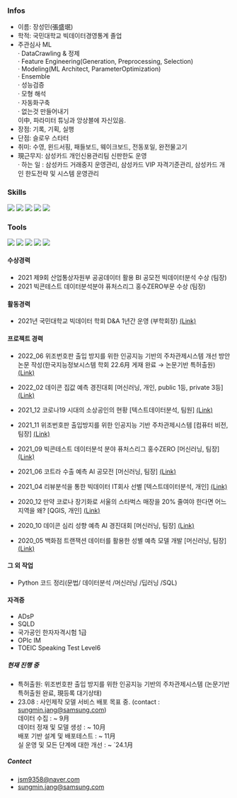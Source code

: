 
### Infos
  - 이름: 장성민(張盛珉)
  - 학적: 국민대학교 빅데이터경영통계 졸업
  - 주관심사 ML<br/>
   · DataCrawling & 정제<br/>
   · Feature Engineering(Generation, Preprocessing, Selection)<br/>
   · Modeling(ML Architect, ParameterOptimization)<br/>
   · Ensemble<br/>
   · 성능검증<br/>
   · 모형 해석<br/>
   · 자동화구축<br/>
   · 없는것 만들어내기<br/>
     이中, 파라미터 튜닝과 앙상블에 자신있음.<br/>
  - 장점: 기록, 기획, 실행
  - 단점: 슬로우 스타터
  - 취미: 수영, 윈드서핑, 패들보드, 웨이크보드, 전동포일, 완전물고기  
  - 現근무지: 삼성카드 개인신용관리팀 신판한도 운영  
   · 하는 일 : 삼성카드 거래중지 운영관리, 삼성카드 VIP 자격기준관리, 삼성카드 개인 한도전략 및 시스템 운영관리


### Skills
 <img src="https://img.shields.io/badge/python-3776AB?&logo=Python&logoColor=ffffff"/> <img src="https://img.shields.io/badge/PyTorch-EE4C2C?&logo=PyTorch&logoColor=ffffff"/> <img src="https://img.shields.io/badge/ScikitLearn-F7931E?&logo=scikit-learn&logoColor=ffffff"/> <img src="https://img.shields.io/badge/Pandas-150458?&logo=pandas&logoColor=ffffff"/> <img src="https://img.shields.io/badge/Numpy-013243?&logo=NumPy&logoColor=ffffff"/>



### Tools
<img src="https://img.shields.io/badge/Jupyter-F37626?&logo=Jupyter&logoColor=ffffff"/> <img src="https://img.shields.io/badge/GitHub-181717?&logo=GitHub&logoColor=ffffff"/> <img src="https://img.shields.io/badge/Atom-66595C?&logo=Atom&logoColor=ffffff"/> <img src="https://img.shields.io/badge/Slack-4A154B?&logo=Slack&logoColor=ffffff"/> <img src="https://img.shields.io/badge/Notion-000000?}&logo=Notion&logoColor=ffffff"/>


#### **수상경력**
 - 2021 제9회 산업통상자원부 공공데이터 활용 BI 공모전 빅데이터분석 수상 (팀장)
 - 2021 빅콘테스트 데이터분석분야 퓨처스리그 홍수ZERO부문 수상 (팀장)


#### **활동경력**
 - 2021년 국민대학교 빅데이터 학회 D&A 1년간 운영 (부학회장) [(Link)](https://github.com/JsmRecordSpace/2021-D-A-of-Kookmin-University-s-Big-Data-Society)
   

#### **프로젝트 경력**
 - 2022_06 위조번호판 출입 방지를 위한 인공지능 기반의 주차관제시스템 개선 방안 논문 작성(한국지능정보시스템 학회 22.6月 게재 완료 → 논문기반 특허출원)[(Link)](http://www.koreascience.or.kr/article/JAKO202219559295354.pdf)
 - 2022_02 데이콘 집값 예측 경진대회 [머신러닝, 개인, public 1등, private 3등] [(Link)](https://github.com/JsmRecordSpace/2022_02-Dacon-housing-price-prediction-contest)
 - 2021_12 코로나19 시대의 소상공인의 현황 [텍스트데이터분석, 팀원] [(Link)](https://github.com/JsmRecordSpace/2021_12-Big-Data-Capstone-Project---Current-status-of-small-business-owners-in-the-COVID-19-era)
 - 2021_11 위조번호판 출입방지를 위한 인공지능 기반 주차관제시스템 [컴퓨터 비전, 팀장] [(Link)](https://github.com/JsmRecordSpace/2021_11-Forged-license-plate-enter-prevention-parking-control-system)
 - 2021_09 빅콘테스트 데이터분석 분야 퓨처스리그 홍수ZERO [머신러닝, 팀장] [(Link)](https://github.com/JsmRecordSpace/2021_09-BigContest-Bigdata-Analysis-League)
 - 2021_06 코트라 수출 예측 AI 공모전 [머신러닝, 팀장] [(Link)](https://github.com/JsmRecordSpace/2021_06-AI-competition-to-predict-exports-of-KOTRA)   
 - 2021_04 리뷰분석을 통한 빅데이터 IT회사 선별 [텍스트데이터분석, 개인] [(Link)](https://github.com/JsmRecordSpace/2021_04-Text-Data-Analysis-Project)
   
 - 2020_12 만약 코로나 장기화로 서울의 스타벅스 매장을 20% 줄여야 한다면 어느 지역을 왜? [QGIS, 개인] [(Link)](https://github.com/JsmRecordSpace/2020_12-Spatial-Big-Data-Analysis-Project)
 - 2020_10 데이콘 심리 성향 예측 AI 경진대회 [머신러닝, 팀장] [(Link)](https://github.com/JsmRecordSpace/2020_10-Dacon-Psychological-propensity-prediction-AI-contest)
 - 2020_05 백화점 트랜잭션 데이터를 활용한 성별 예측 모델 개발 [머신러닝, 팀장] [(Link)](https://github.com/JsmRecordSpace/2020_05-Department-Store-s-Gender-Prediction-AI-Contest)


#### **그 외 작업**
 - Python 코드 정리(문법/ 데이터분석 /머신러닝 /딥러닝 /SQL)


#### **자격증**
 - ADsP
 - SQLD
 - 국가공인 한자자격시험 1급
 - OPIc IM
 - TOEIC Speaking Test Level6


##### **현재 진행 중**
 - 특허출원: 위조번호판 출입 방지를 위한 인공지능 기반의 주차관제시스템 (논문기반 특허출원 완료, 現등록 대기상태) <br/> 
 - 23.08 : 사인제작 모델 서비스 배포 목표 중. (contact : sungmin.jang@samsung.com)  
   데이터 수집 : ~ 9月  
   데이터 정재 및 모델 생성 : ~ 10月  
   배포 기반 설계 및 배포테스트 : ~ 11月  
   실 운영 및 모든 단계에 대한 개선 : ~ `24.1月  


##### **Contect**
 - jsm9358@naver.com<br/>
 - sungmin.jang@samsung.com
 
